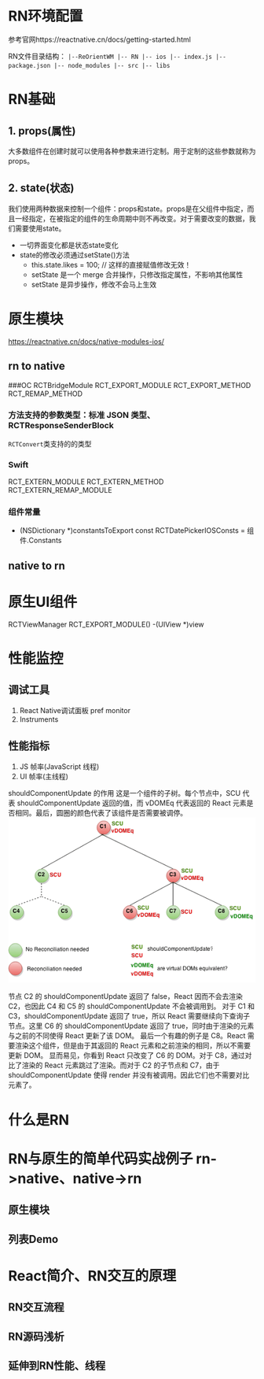 # RN环境配置
参考官网https://reactnative.cn/docs/getting-started.html

RN文件目录结构：
`
|--ReOrientWM
 |-- RN
 |-- ios
 |-- index.js
 |-- package.json
 |-- node_modules
 |-- src
 |-- libs
 `

# RN基础
## 1. props(属性)
大多数组件在创建时就可以使用各种参数来进行定制。用于定制的这些参数就称为props。
## 2. state(状态)
我们使用两种数据来控制一个组件：props和state。props是在父组件中指定，而且一经指定，在被指定的组件的生命周期中则不再改变。对于需要改变的数据，我们需要使用state。

* 一切界面变化都是状态state变化
* state的修改必须通过setState()方法
    * this.state.likes = 100; // 这样的直接赋值修改无效！
    * setState 是一个 merge 合并操作，只修改指定属性，不影响其他属性
    * setState 是异步操作，修改不会马上生效


# 原生模块
https://reactnative.cn/docs/native-modules-ios/
## rn to native
###OC
RCTBridgeModule
RCT_EXPORT_MODULE
RCT_EXPORT_METHOD
RCT_REMAP_METHOD

### 方法支持的参数类型：标准 JSON 类型、RCTResponseSenderBlock
`RCTConvert`类支持的的类型

### Swift
RCT_EXTERN_MODULE
RCT_EXTERN_METHOD
RCT_EXTERN_REMAP_MODULE

### 组件常量
- (NSDictionary *)constantsToExport
const RCTDatePickerIOSConsts = 组件.Constants


## native to rn



# 原生UI组件
RCTViewManager
RCT_EXPORT_MODULE()
-(UIView *)view



# 性能监控
## 调试工具
1. React Native调试面板 pref monitor
2. Instruments

## 性能指标
1. JS 帧率(JavaScript 线程)
2. UI 帧率(主线程)




shouldComponentUpdate 的作用
这是一个组件的子树。每个节点中，SCU 代表 shouldComponentUpdate 返回的值，而 vDOMEq 代表返回的 React 元素是否相同。最后，圆圈的颜色代表了该组件是否需要被调停。
![](media/15786465526110.png)

节点 C2 的 shouldComponentUpdate 返回了 false，React 因而不会去渲染 C2，也因此 C4 和 C5 的 shouldComponentUpdate 不会被调用到。
对于 C1 和 C3，shouldComponentUpdate 返回了 true，所以 React 需要继续向下查询子节点。这里 C6 的 shouldComponentUpdate 返回了 true，同时由于渲染的元素与之前的不同使得 React 更新了该 DOM。
最后一个有趣的例子是 C8。React 需要渲染这个组件，但是由于其返回的 React 元素和之前渲染的相同，所以不需要更新 DOM。
显而易见，你看到 React 只改变了 C6 的 DOM。对于 C8，通过对比了渲染的 React 元素跳过了渲染。而对于 C2 的子节点和 C7，由于 shouldComponentUpdate 使得 render 并没有被调用。因此它们也不需要对比元素了。





# 什么是RN
# RN与原生的简单代码实战例子 rn->native、native->rn
## 原生模块
## 列表Demo
# React简介、RN交互的原理
## RN交互流程
## RN源码浅析
## 延伸到RN性能、线程